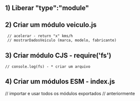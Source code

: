 ## 1) Liberar "type":"module"

## 2) Criar um módulo veiculo.js
     // acelerar - return "x" kms/h
     // mostrarDadosVeiculo (marca, modelo, fabricante)
     
## 3) Criar módulo CJS - require('fs')
    // console.log(fs) - * criar um arquivo

## 4) Criar um módulos ESM - index.js
   // importar e usar todos os módulos exportados
   // anteriormente
